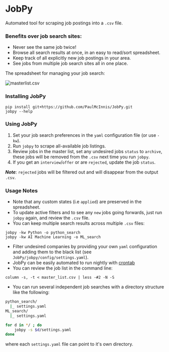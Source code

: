 # JobPy

Automated tool for scraping job postings into a `.csv` file.

### Benefits over job search sites:

* Never see the same job twice!
* Browse all search results at once, in an easy to read/sort spreadsheet.
* Keep track of all explicitly new job postings in your area.
* See jobs from multiple job search sites all in one place.

The spreadsheet for managing your job search:

![masterlist.csv][masterlist]

### Installing JobPy

```
pip install git+https://github.com/PaulMcInnis/JobPy.git
jobpy --help
```

### Using JobPy

1. Set your job search preferences in the `yaml` configuration file (or use `-kw`).
1. Run `jobpy` to scrape all-available job listings.
1. Review jobs in the master list, set any undesired jobs `status` to `archive`, these jobs will be removed from the `.csv` next time you run `jobpy`.
1. If you get an `interview`/`offer` or are `rejected`, update the job `status`.

__*Note*__: `rejected` jobs will be filtered out and will disappear from the output `.csv`.

### Usage Notes

* Note that any custom states (i.e `applied`) are preserved in the spreadsheet.
* To update active filters and to see any `new` jobs going forwards, just run `jobpy` again, and review the `.csv` file.
* You can keep multiple search results across multiple `.csv` files:
```
jobpy -kw Python -o python_search
jobpy -kw AI Machine Learning -o ML_search
```
* Filter undesired companies by providing your own `yaml` configuration and adding them to the black list (see `JobPy/jobpy/config/settings.yaml`).
* JobPy can be easily automated to run nightly with [crontab][cron]
* You can review the job list in the command line:
```
column -s, -t < master_list.csv | less -#2 -N -S
```
* You can run several independent job searches with a directory structure like the following:

```bash
python_search/
  |_ settings.yaml
ML_search/
  |_ settings.yaml

for d in */ ; do
    jobpy -s $d/settings.yaml
done
```
where each `settings.yaml` file can point to it's own directory.

<!-- links -->

[masterlist]:https://github.com/PaulMcInnis/JobPy/blob/master/demo.png "masterlist.csv"
[cron]:https://en.wikipedia.org/wiki/Cron
